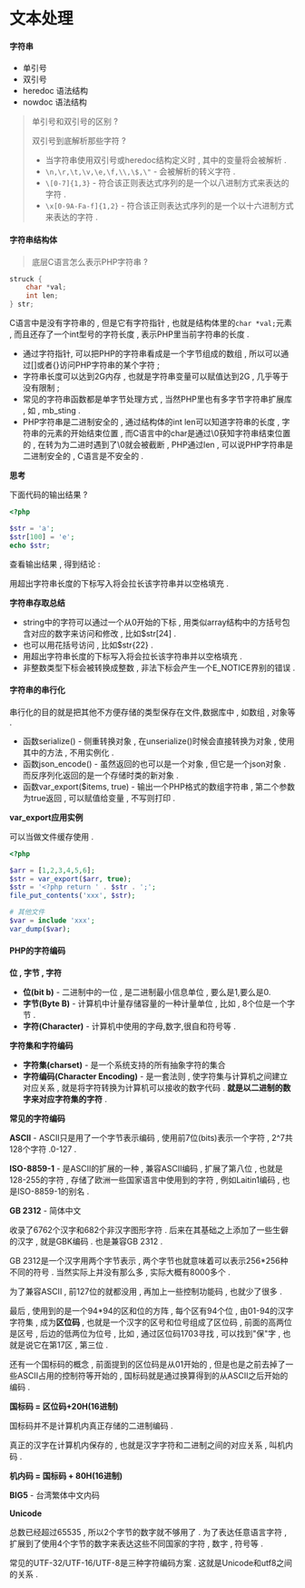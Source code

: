 # 文本处理

#### 字符串

* 单引号
* 双引号
* heredoc 语法结构
* nowdoc 语法结构

> 单引号和双引号的区别 ?
>
> 双引号到底解析那些字符 ?
>
> * 当字符串使用双引号或heredoc结构定义时 , 其中的变量将会被解析 . 
> * `\n,\r,\t,\v,\e,\f,\\,\$,\"` - 会被解析的转义字符 .
> * `\[0-7]{1,3}` - 符合该正则表达式序列的是一个以八进制方式来表达的字符 . 
> * `\x[0-9A-Fa-f]{1,2}` - 符合该正则表达式序列的是一个以十六进制方式来表达的字符 .

#### 字符串结构体

> 底层C语言怎么表示PHP字符串 ?

```c
struck {
    char *val;
    int len;
} str;
```

C语言中是没有字符串的 , 但是它有字符指针 , 也就是结构体里的`char *val;`元素 , 而且还存了一个int型号的字符长度 , 表示PHP里当前字符串的长度 .

* 通过字符指针, 可以把PHP的字符串看成是一个字节组成的数组 , 所以可以通过\[\]或者{}访问PHP字符串的某个字符 ;
* 字符串长度可以达到2G内存 , 也就是字符串变量可以赋值达到2G , 几乎等于没有限制 ;
* 常见的字符串函数都是单字节处理方式 , 当然PHP里也有多字节字符串扩展库 , 如 , mb\_sting . 
* PHP字符串是二进制安全的 , 通过结构体的int len可以知道字符串的长度 , 字符串的元素的开始结束位置 , 而C语言中的char是通过\0获知字符串结束位置的 , 在转为为二进时遇到了\0就会被截断 , PHP通过len , 可以说PHP字符串是二进制安全的 , C语言是不安全的 . 

**思考**

下面代码的输出结果 ?

```php
<?php

$str = 'a';
$str[100] = 'e';
echo $str;
```

查看输出结果 , 得到结论 :

用超出字符串长度的下标写入将会拉长该字符串并以空格填充 .

**字符串存取总结**

* string中的字符可以通过一个从0开始的下标 , 用类似array结构中的方括号包含对应的数字来访问和修改 , 比如$str\[24\] . 
* 也可以用花括号访问 , 比如$str{22} . 
* 用超出字符串长度的下标写入将会拉长该字符串并以空格填充 .
* 非整数类型下标会被转换成整数 , 非法下标会产生一个E\_NOTICE界别的错误 . 

#### 字符串的串行化

串行化的目的就是把其他不方便存储的类型保存在文件,数据库中 , 如数组 , 对象等 .

* 函数serialize\(\) - 侧重转换对象 , 在unserialize\(\)时候会直接转换为对象 , 使用其中的方法 , 不用实例化 . 
* 函数json\_encode\(\) - 虽然返回的也可以是一个对象 , 但它是一个json对象 . 而反序列化返回的是一个存储时类的新对象 . 
* 函数var\_export\($items, true\) - 输出一个PHP格式的数组字符串 , 第二个参数为true返回 , 可以赋值给变量 , 不写则打印 . 

**var\_export应用实例**

可以当做文件缓存使用 .

```php
<?php

$arr = [1,2,3,4,5,6];
$str = var_export($arr, true);
$str = '<?php return ' . $str . ';';
file_put_contents('xxx', $str);

# 其他文件
$var = include 'xxx';
var_dump($var);
```

#### PHP的字符编码

**位 , 字节 , 字符**

* **位\(bit b\)** - 二进制中的一位 , 是二进制最小信息单位 , 要么是1,要么是0.
* **字节\(Byte B\)** - 计算机中计量存储容量的一种计量单位 , 比如 , 8个位是一个字节 .
* **字符\(Character\)** - 计算机中使用的字母,数字,很自和符号等 .

**字符集和字符编码**

* **字符集\(charset\)** - 是一个系统支持的所有抽象字符的集合
* **字符编码\(Character Encoding\)** - 是一套法则 , 使字符集与计算机之间建立对应关系 , 就是将字符转换为计算机可以接收的数字代码 . **就是以二进制的数字来对应字符集的字符** .

**常见的字符编码**

**ASCII** - ASCII只是用了一个字节表示编码 , 使用前7位\(bits\)表示一个字符 , 2^7共128个字符 .0-127 .

**ISO-8859-1** - 是ASCII的扩展的一种 , 兼容ASCII编码 , 扩展了第八位 , 也就是128-255的字符 , 存储了欧洲一些国家语言中使用到的字符 , 例如Laitin1编码 , 也是ISO-8859-1的别名 .

**GB 2312** - 简体中文

收录了6762个汉字和682个非汉字图形字符 . 后来在其基础之上添加了一些生僻的汉字 , 就是GBK编码 . 也是兼容GB 2312 .

GB 2312是一个汉字用两个字节表示 , 两个字节也就意味着可以表示256\*256种不同的符号 . 当然实际上并没有那么多 , 实际大概有8000多个 .

为了兼容ASCII , 前127位的就都没用 , 再加上一些控制功能码 , 也就少了很多 .

最后 , 使用到的是一个94\*94的区和位的方阵 , 每个区有94个位 , 由01-94的汉字字符集 , 成为**区位码** , 也就是一个汉字的区号和位号组成了区位码 , 前面的高两位是区号 , 后边的低两位为位号 , 比如 , 通过区位码1703寻找 , 可以找到"保"字 , 也就是说它在第17区 , 第三位 .

还有一个国标码的概念 , 前面提到的区位码是从01开始的 , 但是也是之前去掉了一些ASCII占用的控制符等开始的 , 国标码就是通过换算得到的从ASCII之后开始的编码 .

**国标码 = 区位码+20H\(16进制\)**

国标码并不是计算机内真正存储的二进制编码 . 

真正的汉字在计算机内保存的 , 也就是汉字字符和二进制之间的对应关系 , 叫机内码 . 

**机内码 = 国标码 + 80H\(16进制\)**

**BIG5** - 台湾繁体中文内码

**Unicode**

总数已经超过65535 , 所以2个字节的数字就不够用了 . 为了表达任意语言字符 , 扩展到了使用4个字节的数字来表达这些不同国家的字符 , 数字 , 符号等 .

常见的UTF-32/UTF-16/UTF-8是三种字符编码方案 . 这就是Unicode和utf8之间的关系 .

